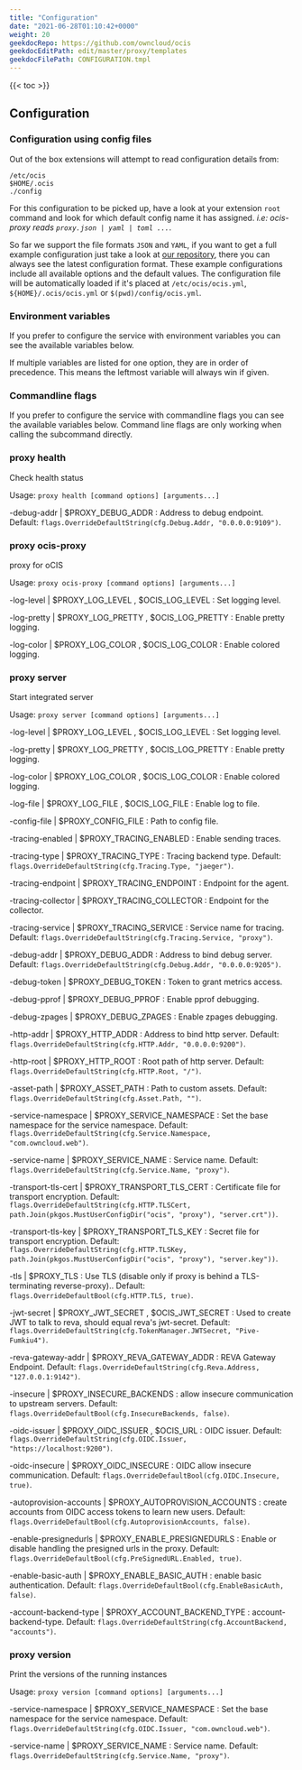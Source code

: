 ```yaml
---
title: "Configuration"
date: "2021-06-28T01:10:42+0000"
weight: 20
geekdocRepo: https://github.com/owncloud/ocis
geekdocEditPath: edit/master/proxy/templates
geekdocFilePath: CONFIGURATION.tmpl
---
```


{{< toc >}}

## Configuration

### Configuration using config files

Out of the box extensions will attempt to read configuration details from:

```console
/etc/ocis
$HOME/.ocis
./config
```

For this configuration to be picked up, have a look at your extension `root` command and look for which default config name it has assigned. *i.e: ocis-proxy reads `proxy.json | yaml | toml ...`*.

So far we support the file formats `JSON` and `YAML`, if you want to get a full example configuration just take a look at [our repository](https://github.com/owncloud/ocis/tree/master/proxy/config), there you can always see the latest configuration format. These example configurations include all available options and the default values. The configuration file will be automatically loaded if it's placed at `/etc/ocis/ocis.yml`, `${HOME}/.ocis/ocis.yml` or `$(pwd)/config/ocis.yml`.

### Environment variables

If you prefer to configure the service with environment variables you can see the available variables below.

If multiple variables are listed for one option, they are in order of precedence. This means the leftmost variable will always win if given.

### Commandline flags

If you prefer to configure the service with commandline flags you can see the available variables below. Command line flags are only working when calling the subcommand directly.

### proxy health

Check health status

Usage: `proxy health [command options] [arguments...]`





-debug-addr |  $PROXY_DEBUG_ADDR
: Address to debug endpoint. Default: `flags.OverrideDefaultString(cfg.Debug.Addr, "0.0.0.0:9109")`.































### proxy ocis-proxy

proxy for oCIS

Usage: `proxy ocis-proxy [command options] [arguments...]`


-log-level |  $PROXY_LOG_LEVEL , $OCIS_LOG_LEVEL
: Set logging level.


-log-pretty |  $PROXY_LOG_PRETTY , $OCIS_LOG_PRETTY
: Enable pretty logging.


-log-color |  $PROXY_LOG_COLOR , $OCIS_LOG_COLOR
: Enable colored logging.
































### proxy server

Start integrated server

Usage: `proxy server [command options] [arguments...]`


-log-level |  $PROXY_LOG_LEVEL , $OCIS_LOG_LEVEL
: Set logging level.


-log-pretty |  $PROXY_LOG_PRETTY , $OCIS_LOG_PRETTY
: Enable pretty logging.


-log-color |  $PROXY_LOG_COLOR , $OCIS_LOG_COLOR
: Enable colored logging.



-log-file |  $PROXY_LOG_FILE , $OCIS_LOG_FILE
: Enable log to file.


-config-file |  $PROXY_CONFIG_FILE
: Path to config file.


-tracing-enabled |  $PROXY_TRACING_ENABLED
: Enable sending traces.


-tracing-type |  $PROXY_TRACING_TYPE
: Tracing backend type. Default: `flags.OverrideDefaultString(cfg.Tracing.Type, "jaeger")`.


-tracing-endpoint |  $PROXY_TRACING_ENDPOINT
: Endpoint for the agent.


-tracing-collector |  $PROXY_TRACING_COLLECTOR
: Endpoint for the collector.


-tracing-service |  $PROXY_TRACING_SERVICE
: Service name for tracing. Default: `flags.OverrideDefaultString(cfg.Tracing.Service, "proxy")`.


-debug-addr |  $PROXY_DEBUG_ADDR
: Address to bind debug server. Default: `flags.OverrideDefaultString(cfg.Debug.Addr, "0.0.0.0:9205")`.


-debug-token |  $PROXY_DEBUG_TOKEN
: Token to grant metrics access.


-debug-pprof |  $PROXY_DEBUG_PPROF
: Enable pprof debugging.


-debug-zpages |  $PROXY_DEBUG_ZPAGES
: Enable zpages debugging.


-http-addr |  $PROXY_HTTP_ADDR
: Address to bind http server. Default: `flags.OverrideDefaultString(cfg.HTTP.Addr, "0.0.0.0:9200")`.


-http-root |  $PROXY_HTTP_ROOT
: Root path of http server. Default: `flags.OverrideDefaultString(cfg.HTTP.Root, "/")`.


-asset-path |  $PROXY_ASSET_PATH
: Path to custom assets. Default: `flags.OverrideDefaultString(cfg.Asset.Path, "")`.


-service-namespace |  $PROXY_SERVICE_NAMESPACE
: Set the base namespace for the service namespace. Default: `flags.OverrideDefaultString(cfg.Service.Namespace, "com.owncloud.web")`.


-service-name |  $PROXY_SERVICE_NAME
: Service name. Default: `flags.OverrideDefaultString(cfg.Service.Name, "proxy")`.


-transport-tls-cert |  $PROXY_TRANSPORT_TLS_CERT
: Certificate file for transport encryption. Default: `flags.OverrideDefaultString(cfg.HTTP.TLSCert, path.Join(pkgos.MustUserConfigDir("ocis", "proxy"), "server.crt"))`.


-transport-tls-key |  $PROXY_TRANSPORT_TLS_KEY
: Secret file for transport encryption. Default: `flags.OverrideDefaultString(cfg.HTTP.TLSKey, path.Join(pkgos.MustUserConfigDir("ocis", "proxy"), "server.key"))`.


-tls |  $PROXY_TLS
: Use TLS (disable only if proxy is behind a TLS-terminating reverse-proxy).. Default: `flags.OverrideDefaultBool(cfg.HTTP.TLS, true)`.


-jwt-secret |  $PROXY_JWT_SECRET , $OCIS_JWT_SECRET
: Used to create JWT to talk to reva, should equal reva's jwt-secret. Default: `flags.OverrideDefaultString(cfg.TokenManager.JWTSecret, "Pive-Fumkiu4")`.


-reva-gateway-addr |  $PROXY_REVA_GATEWAY_ADDR
: REVA Gateway Endpoint. Default: `flags.OverrideDefaultString(cfg.Reva.Address, "127.0.0.1:9142")`.


-insecure |  $PROXY_INSECURE_BACKENDS
: allow insecure communication to upstream servers. Default: `flags.OverrideDefaultBool(cfg.InsecureBackends, false)`.


-oidc-issuer |  $PROXY_OIDC_ISSUER , $OCIS_URL
: OIDC issuer. Default: `flags.OverrideDefaultString(cfg.OIDC.Issuer, "https://localhost:9200")`.


-oidc-insecure |  $PROXY_OIDC_INSECURE
: OIDC allow insecure communication. Default: `flags.OverrideDefaultBool(cfg.OIDC.Insecure, true)`.


-autoprovision-accounts |  $PROXY_AUTOPROVISION_ACCOUNTS
: create accounts from OIDC access tokens to learn new users. Default: `flags.OverrideDefaultBool(cfg.AutoprovisionAccounts, false)`.


-enable-presignedurls |  $PROXY_ENABLE_PRESIGNEDURLS
: Enable or disable handling the presigned urls in the proxy. Default: `flags.OverrideDefaultBool(cfg.PreSignedURL.Enabled, true)`.


-enable-basic-auth |  $PROXY_ENABLE_BASIC_AUTH
: enable basic authentication. Default: `flags.OverrideDefaultBool(cfg.EnableBasicAuth, false)`.


-account-backend-type |  $PROXY_ACCOUNT_BACKEND_TYPE
: account-backend-type. Default: `flags.OverrideDefaultString(cfg.AccountBackend, "accounts")`.



### proxy version

Print the versions of the running instances

Usage: `proxy version [command options] [arguments...]`


































-service-namespace |  $PROXY_SERVICE_NAMESPACE
: Set the base namespace for the service namespace. Default: `flags.OverrideDefaultString(cfg.OIDC.Issuer, "com.owncloud.web")`.


-service-name |  $PROXY_SERVICE_NAME
: Service name. Default: `flags.OverrideDefaultString(cfg.Service.Name, "proxy")`.

